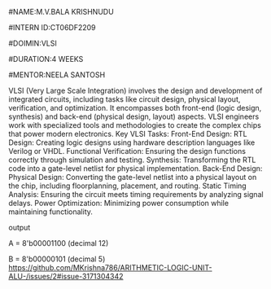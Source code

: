 #NAME:M.V.BALA KRISHNUDU 

#INTERN ID:CT06DF2209

#DOIMIN:VLSI

#DURATION:4 WEEKS

#MENTOR:NEELA SANTOSH

VLSI (Very Large Scale Integration) involves the design and development of integrated circuits, including tasks like circuit design, physical layout, verification, and optimization. It encompasses both front-end (logic design, synthesis) and back-end (physical design, layout) aspects. VLSI engineers work with specialized tools and methodologies to create the complex chips that power modern electronics. Key VLSI Tasks: Front-End Design: RTL Design: Creating logic designs using hardware description languages like Verilog or VHDL. Functional Verification: Ensuring the design functions correctly through simulation and testing. Synthesis: Transforming the RTL code into a gate-level netlist for physical implementation. Back-End Design: Physical Design: Converting the gate-level netlist into a physical layout on the chip, including floorplanning, placement, and routing. Static Timing Analysis: Ensuring the circuit meets timing requirements by analyzing signal delays. Power Optimization: Minimizing power consumption while maintaining functionality.

output

A = 8'b00001100 (decimal 12)

B = 8'b00000101 (decimal 5)
https://github.com/MKrishna786/ARITHMETIC-LOGIC-UNIT-ALU-/issues/2#issue-3171304342
